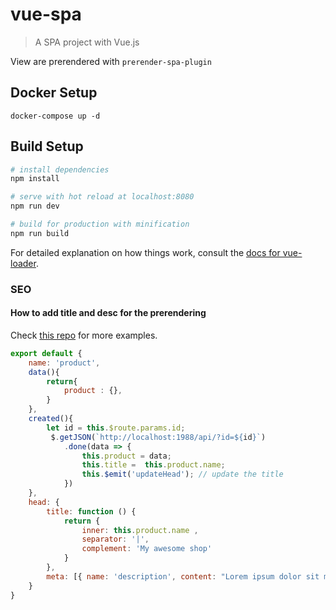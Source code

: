 # vue-spa

> A SPA project with Vue.js 

View are prerendered with ```prerender-spa-plugin```

## Docker Setup

```docker-compose up -d```

## Build Setup

``` bash
# install dependencies
npm install

# serve with hot reload at localhost:8080
npm run dev

# build for production with minification
npm run build
```

For detailed explanation on how things work, consult the [docs for vue-loader](http://vuejs.github.io/vue-loader).

### SEO 

#### How to add title and desc for the prerendering

Check [this repo](https://github.com/ktquez/vue-head/blob/bc1a89cf65c4b9bc3e492c950ac9febdfe7bf0e3/example/index.html) for more examples.

```js
export default {
    name: 'product',
    data(){
        return{
            product : {},
        }
    },
    created(){
        let id = this.$route.params.id;
         $.getJSON(`http://localhost:1988/api/?id=${id}`)
            .done(data => {
                this.product = data;
                this.title =  this.product.name;
                this.$emit('updateHead'); // update the title
            })
    },
    head: {
        title: function () {
            return {
                inner: this.product.name ,
                separator: '|',
                complement: 'My awesome shop'
            }
        },
        meta: [{ name: 'description', content: "Lorem ipsum dolor sit met, qui at desert mandamus, adduce ullum apeirian mea at. Eu mel vide saltando vituperata, sonet quidam deterruisset te qui. Te cum vivendum explicate abhorrent. Id venom argumentum vel. Ut lorem bocent hendrerit eam.", id: 'desc' }]
    }
}
```